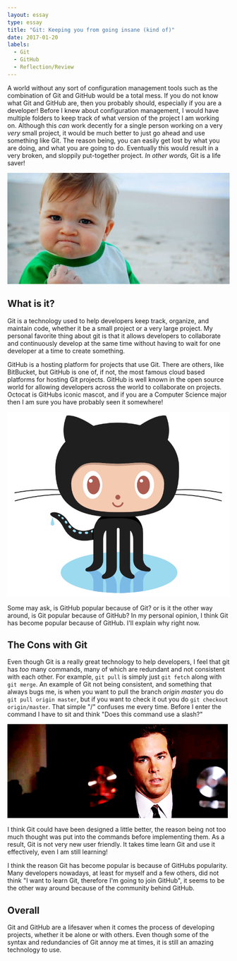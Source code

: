 ```yaml
---
layout: essay
type: essay
title: "Git: Keeping you from going insane (kind of)"
date: 2017-01-20
labels:
  - Git
  - GitHub
  - Reflection/Review
---
```



A world without any sort of configuration management tools such as the combination of Git and GitHub would be a total mess. If you do not know what Git and GitHub are, then you probably should, especially if you are a developer! Before I knew about configuration management, I would have multiple folders to keep track of what version of the project I am working on. Although this *can* work decently for a single person working on a very *very* small project, it would be much better to just go ahead and use something like Git. The reason being, you can easily get lost by what you are doing, and what you are going to do. Eventually this would result in a very broken, and sloppily put-together project. *In other words,* Git is a life saver!

<img class="ui medium right spaced image" src="../images/success.jpg">

## What is it?
Git is a technology used to help developers keep track, organize, and maintain code, whether it be a small project or a very large project. My personal favorite thing about git is that it allows developers to collaborate and continuously develop at the same time without having to wait for one developer at a time to create something.

GitHub is a hosting platform for projects that use Git. There are others, like BitBucket, but GitHub is one of, if not, the most famous cloud based platforms for hosting Git projects. GitHub is well known in the open source world for allowing developers across the world to collaborate on projects. Octocat is GitHubs iconic mascot, and if you are a Computer Science major then I am sure you have probably seen it somewhere!

<img class="ui medium right spaced image" src="../images/Octocat.png">

Some may ask, is GitHub popular because of Git? or is it the other way around, is Git popular because of GitHub?
In my personal opinion, I think Git has become popular because of GitHub. I'll explain why right now.

## The Cons with Git
Even though Git is a really great technology to help developers, I feel that git has *too* many commands, many of which are redundant and not consistent with each other. For example, `git pull` is simply just `git fetch` along with `git merge`. An example of Git not being consistent, and something that always bugs me, is when you want to pull the branch *origin master* you do `git pull origin master`, but if you want to check it out you do `git checkout origin/master`. That simple "/" confuses me every time. Before I enter the command I have to sit and think "Does this command use a slash?"

<img class="ui medium right spaced image" src="../images/annoyed.gif">

I think Git could have been designed a little better, the reason being not too much thought was put into the commands before implementing them. As a result, Git is not very new user friendly. It takes time learn Git and use it effectively, even I am still learning!

I think the reason Git has become popular is because of GitHubs popularity. Many developers nowadays, at least for myself and a few others, did not think "I want to learn Git, therefore I'm going to join GitHub", it seems to be the other way around because of the community behind GitHub.


## Overall
Git and GitHub are a lifesaver when it comes the process of developing projects, whether it be alone or with others. Even though some of the syntax and redundancies of Git annoy me at times, it is still an amazing technology to use.
